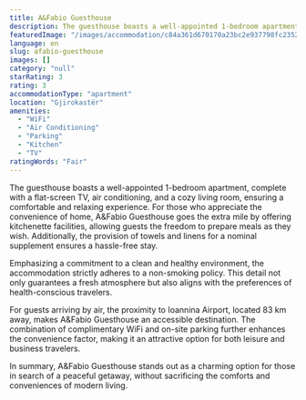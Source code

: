 ```yaml
---
title: A&Fabio Guesthouse
description: The guesthouse boasts a well-appointed 1-bedroom apartment, complete with a flat-screen TV, air conditioning, and a cozy living room, ensuring a comfortable and
featuredImage: "/images/accommodation/c84a361d670170a23bc2e937798fc23520f61c43.png"
language: en
slug: afabio-guesthouse
images: []
category: "null"
starRating: 3
rating: 3
accommodationType: "apartment"
location: "Gjirokastër"
amenities:
  - "WiFi"
  - "Air Conditioning"
  - "Parking"
  - "Kitchen"
  - "TV"
ratingWords: "Fair"
---
```


The guesthouse boasts a well-appointed 1-bedroom apartment, complete with a flat-screen TV, air conditioning, and a cozy living room, ensuring a comfortable and relaxing experience. For those who appreciate the convenience of home, A&Fabio Guesthouse goes the extra mile by offering kitchenette facilities, allowing guests the freedom to prepare meals as they wish. Additionally, the provision of towels and linens for a nominal supplement ensures a hassle-free stay.

Emphasizing a commitment to a clean and healthy environment, the accommodation strictly adheres to a non-smoking policy. This detail not only guarantees a fresh atmosphere but also aligns with the preferences of health-conscious travelers.

For guests arriving by air, the proximity to Ioannina Airport, located 83 km away, makes A&Fabio Guesthouse an accessible destination. The combination of complimentary WiFi and on-site parking further enhances the convenience factor, making it an attractive option for both leisure and business travelers.

In summary, A&Fabio Guesthouse stands out as a charming option for those in search of a peaceful getaway, without sacrificing the comforts and conveniences of modern living.

